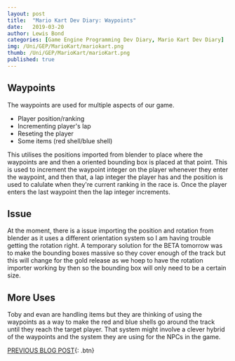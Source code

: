 ```yaml
---
layout: post
title:  "Mario Kart Dev Diary: Waypoints"
date:   2019-03-20
author: Lewis Bond
categories: [Game Engine Programming Dev Diary, Mario Kart Dev Diary]
img: /Uni/GEP/MarioKart/mariokart.png
thumb: /Uni/GEP/MarioKart/marioKart.png
published: true
---
```

<!--more-->

## Waypoints

The waypoints are used for multiple aspects of our game.

 - Player position/ranking
 - Incrementing player's lap
 - Reseting the player
 - Some items (red shell/blue shell)

This utilises the positions imported from blender to place where the waypoints are and then a oriented bounding box is placed at that point. This is used to increment the waypoint integer on the player whenever they enter the waypoint, and then that, a lap integer the player has and the position is used to calulate when they're current ranking in the race is. Once the player enters the last waypoint then the lap integer increments.

## Issue

At the moment, there is a issue importing the position and rotation from blender as it uses a different orientation system so I am having trouble getting the rotation right. A temporary solution for the BETA tomorrow was to make the bounding boxes massive so they cover enough of the track but this will change for the gold release as we hoep to have the rotation importer working by then so the bounding box will only need to be a certain size.

## More Uses

Toby and evan are handling items but they are thinking of using the waypoints as a way to make the red and blue shells go around the track until they reach the target player. That system might involve a clever hybrid of the waypoints and the system they are using for the NPCs in the game.


[PREVIOUS BLOG POST](https://lbondi7.github.io/game%20engine%20programming%20dev%20diary/mario%20kart%20dev%20diary/gep-mariokart-7){: .btn}
